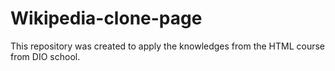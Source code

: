 # Wikipedia-clone-page
This repository was created to apply the knowledges from the HTML course from DIO school.
